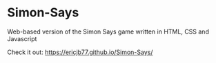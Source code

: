 # Simon-Says
Web-based version of the Simon Says game written in HTML, CSS and Javascript

Check it out:
https://ericjb77.github.io/Simon-Says/
